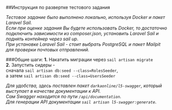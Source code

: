 ##Инструкция по развертке тестового задания

_Тестовое задание было выполнено локально, используя Docker и пакет Laravel Sail._</br>
_Если при оценке задания Вы будете использовать Docker, то достаточно подключить зависимости из
composer.json, установить Laravel Sail и поднять контейнер через sail up_.</br>
_При установке Laravel Sail - стоит выбрать PostgreSQL и пакет Mailpit для проверки почтовых отправлений._

###Общие шаги:
__1.__ Накатить миграции через ```sail artisan migrate```</br>
__2.__ Запустить сидеры - </br>сначала ```sail artisan db:seed --class=RolesSeeder```, </br>а затем ```sail artisan db:seed --class=UsersSeeder```

_Для удобства, здесь поставлен пакет ```darkaonline/l5-swagger```, который выступает в качестве
документации к API._</br>
_Сам Swagger находится по пути ```/api/documentation```._</br>
_Для генерации API документации ```sail artisan l5-swagger:generate```_.

